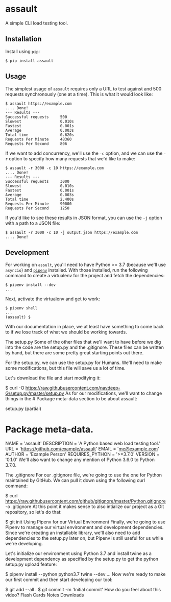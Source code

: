 # assault

A simple CLI load testing tool.

## Installation

Install using `pip`:

```
$ pip install assault
```

## Usage

The simplest usage of `assault` requires only a URL to test against and 500 requests synchronously (one at a time). This is what it would look like:

```
$ assault https://example.com
.... Done!
--- Results ---
Successful requests     500
Slowest                 0.010s
Fastest                 0.001s
Average                 0.003s
Total time              0.620s
Requests Per Minute     48360
Requests Per Second     806
```

If we want to add concurrency, we'll use the `-c` option, and we can use the `-r` option to specify how many requests that we'd like to make:

```
$ assault -r 3000 -c 10 https://example.com
.... Done!
--- Results ---
Successful requests     3000
Slowest                 0.010s
Fastest                 0.001s
Average                 0.003s
Total time              2.400s
Requests Per Minute     90000
Requests Per Second     1250
```

If you'd like to see these results in JSON format, you can use the `-j` option with a path to a JSON file:

```
$ assault -r 3000 -c 10 -j output.json https://example.com
.... Done!
```

## Development

For working on `assult`, you'll need to have Python >= 3.7 (because we'll use `asyncio`) and [`pipenv`][1] installed. With those installed, run the following command to create a virtualenv for the project and fetch the dependencies:

```
$ pipenv install --dev
...
```

Next, activate the virtualenv and get to work:

```
$ pipenv shell
...
(assault) $
```

[1]: https://docs.pipenv.org/en/latest/
With our documentation in place, we at least have something to come back to if we lose track of what we should be working towards.

The setup.py
Some of the other files that we'll want to have before we dig into the code are the setup.py and the .gitignore. These files can be written by hand, but there are some pretty great starting points out there.

For the setup.py, we can use the setup.py for Humans. We'll need to make some modifications, but this file will save us a lot of time.

Let's download the file and start modifying it:

$ curl -O https://raw.githubusercontent.com/navdeep-G/setup.py/master/setup.py
As for our modifications, we'll want to change things in the # Package meta-data section to be about assault:

setup.py (partial)

# Package meta-data.
NAME = 'assault'
DESCRIPTION = 'A Python based web load testing tool.'
URL = 'https://github.com/example/assault'
EMAIL = 'me@example.com'
AUTHOR = 'Example Person'
REQUIRES_PYTHON = '>=3.7.0'
VERSION = '0.1.0'
We'll also want to change any mention of Python 3.6.0 to Python 3.7.0.

The .gitignore
For our .gitignore file, we're going to use the one for Python maintained by GitHub. We can pull it down using the following curl command:

$ curl https://raw.githubusercontent.com/github/gitignore/master/Python.gitignore -o .gitignore
At this point it makes sense to also intialize our project as a Git repository, so let's do that:

$ git init
Using Pipenv for our Virtual Environment
Finally, we're going to use Pipenv to manage our virtual environment and development dependencies. Since we're creating an installable library, we'll also need to add dependencies to the setup.py later on, but Pipenv is still useful for us while we're developing.

Let's initialize our environment using Python 3.7 and install twine as a development dependency as specified by the setup.py to get the python setup.py upload feature:

$ pipenv install --python python3.7 twine --dev
...
Now we're ready to make our first commit and then start developing our tool:

$ git add --all .
$ git commit -m 'Initial commit'
How do you feel about this video?
Flash Cards
Notes
Downloads
